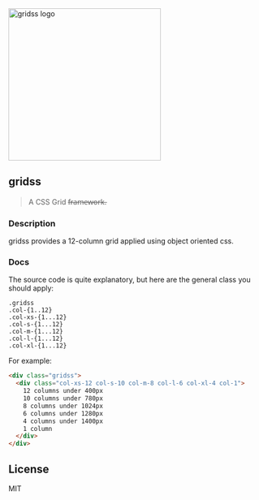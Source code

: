 <img src="https://user-images.githubusercontent.com/659829/34357955-51478c98-ea00-11e7-8579-1c74b79938a7.png" alt="gridss logo" width="300">

## gridss

> A CSS Grid f̶r̶a̶m̶e̶w̶o̶r̶k̶.

### Description

gridss provides a 12-column grid applied using object oriented css.

### Docs

The source code is quite explanatory, but here are the general class you should apply:

```
.gridss
.col-{1..12}
.col-xs-{1...12}
.col-s-{1...12}
.col-m-{1...12}
.col-l-{1...12}
.col-xl-{1...12}
```

For example:

```html
<div class="gridss">
  <div class="col-xs-12 col-s-10 col-m-8 col-l-6 col-xl-4 col-1">
    12 columns under 400px
    10 columns under 780px
    8 columns under 1024px
    6 columns under 1280px
    4 columns under 1400px
    1 column
  </div>
</div>
```

## License

MIT